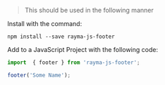>This should be used in the following manner

Install with the command:

```
npm install --save rayma-js-footer
```

Add to a JavaScript Project with the following code:

```javascript
import  { footer } from 'rayma-js-footer';

footer('Some Name');
```
